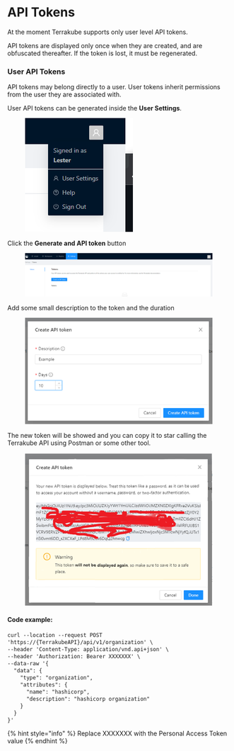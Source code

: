 # API Tokens

At the moment Terrakube supports only user level API tokens.&#x20;

API tokens are displayed only once when they are created, and are obfuscated thereafter. If the token is lost, it must be regenerated.

### User API Tokens <a href="#user-api-tokens" id="user-api-tokens"></a>

API tokens may belong directly to a user. User tokens inherit permissions from the user they are associated with.

User API tokens can be generated inside the **User Settings**.

<figure><img src="../../.gitbook/assets/image (1) (1) (1).png" alt=""><figcaption></figcaption></figure>

Click the **Generate and API token** button

<figure><img src="../../.gitbook/assets/image (1) (6).png" alt=""><figcaption></figcaption></figure>

Add some small description to the token and the duration

<figure><img src="../../.gitbook/assets/image (3) (1) (2).png" alt=""><figcaption></figcaption></figure>

The new token will be showed and you can copy it to star calling the Terrakube API using Postman or some other tool.

<figure><img src="../../.gitbook/assets/image (25).png" alt=""><figcaption></figcaption></figure>

#### Code example:

```
curl --location --request POST 'https://{TerrakubeAPI}/api/v1/organization' \
--header 'Content-Type: application/vnd.api+json' \
--header 'Authorization: Bearer XXXXXXX' \
--data-raw '{
  "data": {
    "type": "organization",
    "attributes": {
      "name": "hashicorp",
      "description": "hashicorp organization"
    }
  }
}'
```

{% hint style="info" %}
Replace XXXXXXX with the Personal Access Token value
{% endhint %}
